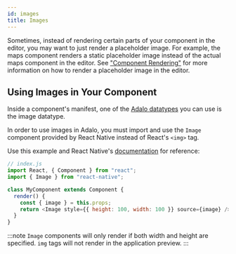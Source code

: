 ```yaml
---
id: images
title: Images
---
```


Sometimes, instead of rendering certain parts of your component in the editor, you may want to just render a placeholder image. For example, the maps component renders a static placeholder image instead of the actual maps component in the editor. See ["Component Rendering"](/docs/interactions/component-rendering) for more information on how to render a placeholder image in the editor.

## Using Images in Your Component

Inside a component's manifest, one of the [Adalo datatypes](/api-reference/configuration/manifest-json#type) you can use is the image datatype.

In order to use images in Adalo, you must import and use the `Image` component provided by React Native instead of React's `<img>` tag.

Use this example and React Native's [documentation](https://reactnative.dev/docs/image) for reference:

```javascript
// index.js
import React, { Component } from "react";
import { Image } from "react-native";

class MyComponent extends Component {
  render() {
    const { image } = this.props;
    return <Image style={{ height: 100, width: 100 }} source={image} />;
  }
}
```

:::note
`Image` components will only render if both width and height are specified. `img` tags will not render in the application preview.
:::
